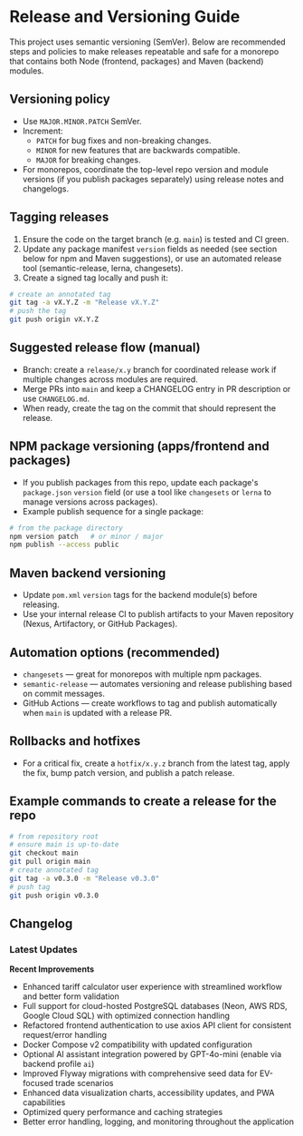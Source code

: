 # Release and Versioning Guide

This project uses semantic versioning (SemVer). Below are recommended steps and policies to make releases repeatable and safe for a monorepo that contains both Node (frontend, packages) and Maven (backend) modules.

## Versioning policy

- Use `MAJOR.MINOR.PATCH` SemVer.
- Increment:
  - `PATCH` for bug fixes and non-breaking changes.
  - `MINOR` for new features that are backwards compatible.
  - `MAJOR` for breaking changes.
- For monorepos, coordinate the top-level repo version and module versions (if you publish packages separately) using release notes and changelogs.

## Tagging releases

1. Ensure the code on the target branch (e.g. `main`) is tested and CI green.
2. Update any package manifest `version` fields as needed (see section below for npm and Maven suggestions), or use an automated release tool (semantic-release, lerna, changesets).
3. Create a signed tag locally and push it:

```bash
# create an annotated tag
git tag -a vX.Y.Z -m "Release vX.Y.Z"
# push the tag
git push origin vX.Y.Z
```

## Suggested release flow (manual)

- Branch: create a `release/x.y` branch for coordinated release work if multiple changes across modules are required.
- Merge PRs into `main` and keep a CHANGELOG entry in PR description or use `CHANGELOG.md`.
- When ready, create the tag on the commit that should represent the release.

## NPM package versioning (apps/frontend and packages)

- If you publish packages from this repo, update each package's `package.json` `version` field (or use a tool like `changesets` or `lerna` to manage versions across packages).
- Example publish sequence for a single package:

```bash
# from the package directory
npm version patch   # or minor / major
npm publish --access public
```

## Maven backend versioning

- Update `pom.xml` `version` tags for the backend module(s) before releasing.
- Use your internal release CI to publish artifacts to your Maven repository (Nexus, Artifactory, or GitHub Packages).

## Automation options (recommended)

- `changesets` — great for monorepos with multiple npm packages.
- `semantic-release` — automates versioning and release publishing based on commit messages.
- GitHub Actions — create workflows to tag and publish automatically when `main` is updated with a release PR.

## Rollbacks and hotfixes

- For a critical fix, create a `hotfix/x.y.z` branch from the latest tag, apply the fix, bump patch version, and publish a patch release.

## Example commands to create a release for the repo

```bash
# from repository root
# ensure main is up-to-date
git checkout main
git pull origin main
# create annotated tag
git tag -a v0.3.0 -m "Release v0.3.0"
# push tag
git push origin v0.3.0
```

## Changelog

### Latest Updates

**Recent Improvements**
- Enhanced tariff calculator user experience with streamlined workflow and better form validation
- Full support for cloud-hosted PostgreSQL databases (Neon, AWS RDS, Google Cloud SQL) with optimized connection handling
- Refactored frontend authentication to use axios API client for consistent request/error handling
- Docker Compose v2 compatibility with updated configuration
- Optional AI assistant integration powered by GPT-4o-mini (enable via backend profile `ai`)
- Improved Flyway migrations with comprehensive seed data for EV-focused trade scenarios
- Enhanced data visualization charts, accessibility updates, and PWA capabilities
- Optimized query performance and caching strategies
- Better error handling, logging, and monitoring throughout the application

